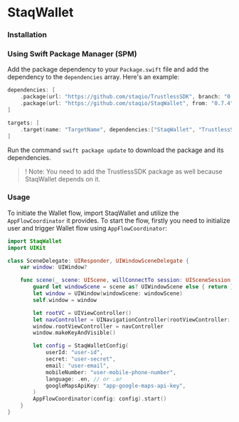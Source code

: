 # StaqWallet

### Installation

### Using Swift Package Manager (SPM)

Add the package dependency to your `Package.swift` file and add the dependency to the `dependencies` array. Here's an example:

```swift
dependencies: [
    .package(url: "https://github.com/staqio/TrustlessSDK", branch: "0.5.1"),
    .package(url: "https://github.com/staqio/StaqWallet", from: "0.7.4")
]
```

```swift
targets: [
    .target(name: "TargetName", dependencies:["StaqWallet", "TrustlessSDK"])
]
```

Run the command `swift package update` to download the package and its dependencies.

> ! Note: You need to add the TrustlessSDK package as well because StaqWallet depends on it.

### Usage

To initiate the Wallet flow, import StaqWallet and utilize the `AppFlowCoordinator` it provides. To start the flow, firstly you need to initialize user and trigger Wallet flow using `AppFlowCoordinator`:

```swift
import StaqWallet
import UIKit

class SceneDelegate: UIResponder, UIWindowSceneDelegate {
    var window: UIWindow?

    func scene(_ scene: UIScene, willConnectTo session: UISceneSession, options connectionOptions: UIScene.ConnectionOptions) {
        guard let windowScene = scene as? UIWindowScene else { return }
        let window = UIWindow(windowScene: windowScene)
        self.window = window

        let rootVC = UIViewController()
        let navController = UINavigationController(rootViewController: rootVC)  // you existing navigation controller
        window.rootViewController = navController
        window.makeKeyAndVisible()

        let config = StaqWalletConfig(
            userId: "user-id",
            secret: "user-secret",
            email: "user-email",
            mobileNumber: "user-mobile-phone-number",
            language: .en, // or .ar
            googleMapsApiKey: "app-google-maps-api-key",
        )
        AppFlowCoordinator(config: config).start()
    }
}
```
